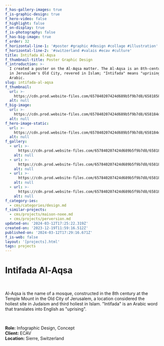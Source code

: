 ```yaml
---
f_has-gallery-images: true
f_is-graphic-design: true
f_hero-video: false
f_highlight: false
f_on-display: true
f_is-photography: false
f_has-big-image: true
f_order: 32
f_horizontal-line-1: '#poster #graphic #design #collage #illustration'
f_horizontal-line-2: '#switzerland #valais #ecav #culture'
title: Intifada Al-Aqsa
f_thumbnail-title: Poster Graphic Design
f_introduction: >-
  I created a poster on the Al-Aqsa matter. The Al-Aqsa is an 8th-century mosque
  in Jerusalem's Old City, revered in Islam; "Intifada" means "uprising" in
  Arabic.
slug: intifada-al-aqsa
f_thumbnail:
  url: >-
    https://cdn.prod.website-files.com/657840207424d689b5f9b7d8/6581858fc3d98d4615458f2e_thumbnail.avif
  alt: null
f_big-image:
  url: >-
    https://cdn.prod.website-files.com/657840207424d689b5f9b7d8/658184d7441714e1db471fd2_img_intifada_02.avif
  alt: null
f_hero-image-static:
  url: >-
    https://cdn.prod.website-files.com/657840207424d689b5f9b7d8/658184d7a5113138f3549e0d_img_intifada_03.avif
  alt: null
f_gallery:
  - url: >-
      https://cdn.prod.website-files.com/657840207424d689b5f9b7d8/658184d77c74b957e785ac96_img_intifada_01.avif
    alt: null
  - url: >-
      https://cdn.prod.website-files.com/657840207424d689b5f9b7d8/658184d7a5113138f3549e0d_img_intifada_03.avif
    alt: null
  - url: >-
      https://cdn.prod.website-files.com/657840207424d689b5f9b7d8/658184d7441714e1db471fd2_img_intifada_02.avif
    alt: null
  - url: >-
      https://cdn.prod.website-files.com/657840207424d689b5f9b7d8/658184d83ec93457d0b240e1_img_intifada_04.avif
    alt: null
f_category-ies:
  - cms/categories/design.md
f_similar-projects:
  - cms/projects/maison-noee.md
  - cms/projects/perversion.md
updated-on: '2024-03-12T17:25:22.319Z'
created-on: '2023-12-19T11:59:16.512Z'
published-on: '2024-03-12T17:29:16.671Z'
f_is-web: false
layout: '[projects].html'
tags: projects
---
```


Intifada Al-Aqsa
================

‍

Al-Aqsa is the name of a mosque, constructed in the 8th century at the Temple Mount in the Old City of Jerusalem, a location considered the holiest site in Judaism and third holiest in Islam. "Intifada" is an Arabic word that translates into English as "uprising".

‍  

**Role:** Infographic Design, Concept  
**Client:** ECAV  
**Location:** Sierre, Switzerland
